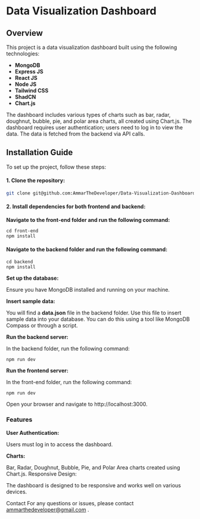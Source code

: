 # Data Visualization Dashboard

## Overview

This project is a data visualization dashboard built using the following technologies:

- **MongoDB**
- **Express JS**
- **React JS**
- **Node JS**
- **Tailwind CSS**
- **ShadCN**
- **Chart.js**

The dashboard includes various types of charts such as bar, radar, doughnut, bubble, pie, and polar area charts, all created using Chart.js. The dashboard requires user authentication; users need to log in to view the data. The data is fetched from the backend via API calls.

## Installation Guide

To set up the project, follow these steps:

#### 1. Clone the repository:

```bash
git clone git@github.com:AmmarTheDeveloper/Data-Visualization-Dashboard.git
```

#### 2. Install dependencies for both frontend and backend:

**Navigate to the front-end folder and run the following command:**

```
cd front-end
npm install
```

#### Navigate to the backend folder and run the following command:

```
cd backend
npm install
```

**Set up the database:**

Ensure you have MongoDB installed and running on your machine.

**Insert sample data:**

You will find a **data.json** file in the backend folder. Use this file to insert sample data into your database. You can do this using a tool like MongoDB Compass or through a script.

**Run the backend server:**

In the backend folder, run the following command:

```
npm run dev
```

**Run the frontend server:**

In the front-end folder, run the following command:

```
npm run dev
```

Open your browser and navigate to http://localhost:3000.

### Features

**User Authentication:**

Users must log in to access the dashboard.

**Charts:**

Bar, Radar, Doughnut, Bubble, Pie, and Polar Area charts created using Chart.js.
Responsive Design:

The dashboard is designed to be responsive and works well on various devices.

Contact
For any questions or issues, please contact ammarthedeveloper@gmail.com .
